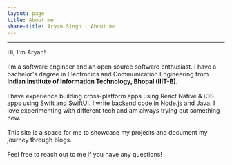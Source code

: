 ```yaml
---
layout: page
title: About me
share-title: Aryan Singh | About me
---
```


---

Hi, I'm Aryan!
<br /><br />I'm a software engineer and an open source software enthusiast. I have a bachelor's degree in Electronics and Communication Engineering from <strong>Indian Institute of Information Technology, Bhopal (IIIT-B)</strong>.
<br /><br />I have experience building cross-platform apps using React Native & iOS apps
using Swift and SwiftUI. I write backend code in Node.js and Java. I love experimenting with different tech and am always trying out something new.
<br /><br />This site is a space for me to showcase my projects and document my journey through blogs.
<br /><br />Feel free to reach out to me if you have any questions!
